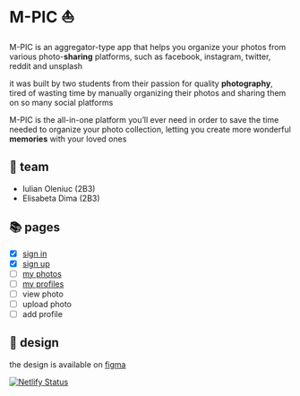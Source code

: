 # M-PIC ⛵

M-PIC is an aggregator-type app that helps you organize your photos from various photo-**sharing** platforms, such as facebook, instagram, twitter, reddit and unsplash

it was built by two students from their passion for quality **photography**, tired of wasting time by manually organizing their photos and sharing them on so many social platforms

M-PIC is the all-in-one platform you’ll ever need in order to save the time needed to organize your photo collection, letting you create more wonderful **memories** with your loved ones

## 🚀 team

- Iulian Oleniuc (2B3)
- Elisabeta Dima (2B3)

## 📚 pages

- [x] [sign in](https://validator.w3.org/nu/?doc=https%3A%2F%2Fm-pic.netlify.app%2Fhtml%2Fsign-in.html)
- [x] [sign up](https://validator.w3.org/nu/?doc=https%3A%2F%2Fm-pic.netlify.app%2Fhtml%2Fsign-up.html)
- [ ] [my photos](https://validator.w3.org/nu/?doc=https%3A%2F%2Fm-pic.netlify.app%2Fhtml%2Fmy-photos.html)
- [ ] [my profiles](https://validator.w3.org/nu/?doc=https%3A%2F%2Fm-pic.netlify.app%2Fhtml%2Fmy-profiles.html)
- [ ] view photo
- [ ] upload photo
- [ ] add profile

## 🎨 design

the design is available on [figma](https://www.figma.com/file/FPE0X6J8mfUDaEQ6Sg8xH9/web)

[![Netlify Status](https://api.netlify.com/api/v1/badges/6360b353-ce76-4a7c-a391-939a84fa2b8f/deploy-status)](https://m-pic.netlify.app/html/sign-in.html)
